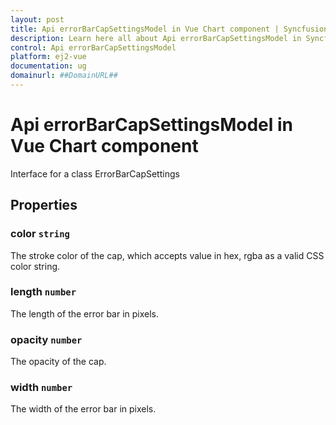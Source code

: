 ```yaml
---
layout: post
title: Api errorBarCapSettingsModel in Vue Chart component | Syncfusion
description: Learn here all about Api errorBarCapSettingsModel in Syncfusion Vue Chart component of Syncfusion Essential JS 2 and more.
control: Api errorBarCapSettingsModel 
platform: ej2-vue
documentation: ug
domainurl: ##DomainURL##
---
```


# Api errorBarCapSettingsModel in Vue Chart component

Interface for a class ErrorBarCapSettings

## Properties

### color `string`

 The stroke color of the cap, which accepts value in hex, rgba as a valid CSS color string.

### length `number`

The length of the error bar in pixels.

### opacity `number`

The opacity of the cap.

### width `number`

The width of the error bar in pixels.
